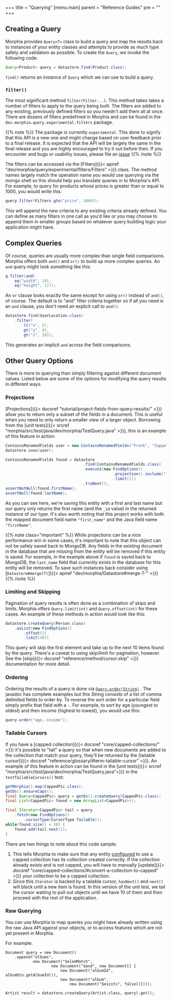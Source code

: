 +++
title = "Querying"
[menu.main]
  parent = "Reference Guides"
  pre = "<i class='fa fa-file-text-o'></i>"
+++

## Creating a Query

Morphia provides `Query<T>` class to build a query and map the results back to instances of your entity classes and attempts
 to provide as much type safety and validation as possible.  To create the `Query`, we invoke the following code:

```java
Query<Product> query = datastore.find(Product.class);
```

`find()` returns an instance of `Query` which we can use to build a query.

### `filter()`

The most significant method `filter(Filter...)`.  This method takes takes a number of filters to apply to the query being built.  The
 filters are added to any existing, previously defined filters so you needn't add them all at once.  There are dozens of filters
  predefined in Morphia and can be found in the `dev.morphia.query.experimental.filters` package.  
  
{{% note %}}
The package is currently `experimental`.  This done to signify that this API is a new one and might change based on user feedback
prior to a final release.  It is expected that the API will be largely the same in the final release and you are highly encouraged
to try it out before then.  If you encounter and bugs or usability issues, please file an 
[issue](https://github.com/MorphiaOrg/morphia/issues)
{{% /note %}}

The filters can be accessed via the [Filters]({{< apiref "dev/morphia/query/experimental/filters/Filters" >}}) class.  The method names
 largely match the operation name you would use querying via the mongo shell so this should help you translate queries in to Morphia's
  API.  For example, to query for products whose prices is greater than or equal to 1000, you would write this:

```java
query.filter(Filters.gte("price", 1000));
```

This will append the new criteria to any existing criteria already defined.  You can define as many filters in one call as you'd like or
 you may choose to append them in smaller groups based on whatever query building logic your application might have.

## Complex Queries

Of course, queries are usually more complex than single field comparisons.  Morphia offers both `and()` and `or()` to build up more
complex queries.  An `and` query might look something like this:

```java
q.filter(and(
    eq("width", 10), 
    eq("height", 1)));
```

An `or` clause looks exactly the same except for using `or()` instead of `and()`, of course.  The default is to "and" filter criteria
 together so if all you need is an `and` clause, you don't need an explicit call to `and()`:

```java
datastore.find(UserLocation.class)
    .filter(
        lt("x", 5),
        gt("y", 4),
        gt("z", 10));
```

This generates an implicit `and` across the field comparisons.

## Other Query Options

There is more to querying than simply filtering against different document values.  Listed below are some of the options for modifying
the query results in different ways.

### Projections

[Projections]({{< docsref "tutorial/project-fields-from-query-results/" >}}) allow you to return only a subset of the fields in a
document.  This is useful when you need to only return a smaller view of a larger object.  Borrowing from the [unit tests]({{< srcref
"morphia/src/test/java/dev/morphia/TestQuery.java" >}}), this is an example of this feature in action:

```java
ContainsRenamedFields user = new ContainsRenamedFields("Frank", "Zappa");
datastore.save(user);

ContainsRenamedFields found = datastore
                                  .find(ContainsRenamedFields.class)
                                  .execute(new FindOptions()
                                               .projection().include("first_name")
                                               .limit(1))
                                  .tryNext();
assertNotNull(found.firstName);
assertNull(found.lastName);
```

As you can see here, we're saving this entity with a first and last name but our query only returns the first name (and the `_id` value) in
 the returned instance of our type.  It's also worth noting that this project works with both the mapped document field name
 `"first_name"` and the Java field name `"firstName"`.

{{% note class="important" %}}
While projections can be a nice performance win in some cases, it's important to note that this object can not be safely saved back to
 MongoDB.  Any fields in the existing document in the database that are missing from the entity will be removed if this entity is
  saved. For example, in the example above if `found` is saved back to MongoDB, the `last_name` field that currently exists in the database
  for this entity will be removed.  To save such instances back consider using [`Datastore#merge(T)`]({{< apiref "dev/morphia/Datastore#merge-T-" >}})
{{% /note %}}

### Limiting and Skipping

Pagination of query results is often done as a combination of skips and limits.  Morphia offers `Query.limit(int)` and `Query.offset(int)`
for these cases.  An example of these methods in action would look like this:

```java
datastore.createQuery(Person.class)
    .asList(new FindOptions()
	    .offset(1)
	    .limit(10))
```

This query will skip the first element and take up to the next 10 items found by the query.  There's a caveat to using skip/limit for
pagination, however.  See the [skip]({{< docsref "reference/method/cursor.skip" >}}) documentation for more detail.

### Ordering

Ordering the results of a query is done via [`Query.order(String)`](/javadoc/dev/morphia/query/Query.html#order-java.lang.String-)
.  The javadoc has complete examples but this String consists of a list of comma delimited fields to order by.  To reverse the sort order
 for a particular field simply prefix that field with a `-`.  For example, to sort by age (youngest to oldest) and then income (highest
 to lowest), you would use this:

```java
query.order("age,-income");
```

### Tailable Cursors

If you have a [capped collection]({{< docsref "core/capped-collections/" >}}) it's possible to "tail" a query so that when new documents
are added to the collection that match your query, they'll be returned by the [tailable cursor]({{< docsref
"reference/glossary/#term-tailable-cursor" >}}).  An example of this feature in action can be found in the [unit tests]({{< srcref
"morphia/src/test/java/dev/morphia/TestQuery.java">}}) in the `testTailableCursors()` test:

```java
getMorphia().map(CappedPic.class);
getDs().ensureCaps();                                                          // #1
final Query<CappedPic> query = getDs().createQuery(CappedPic.class);
final List<CappedPic> found = new ArrayList<CappedPic>();

final Iterator<CappedPic> tail = query
	.fetch(new FindOptions()
		.cursorType(CursorType.Tailable));
while(found.size() < 10) {
	found.add(tail.next());                                                    // #2
}
```
There are two things to note about this code sample:

1.  This tells Morphia to make sure that any entity [configured](/guides/annotations/#entity) to use a capped collection has its collection
created correctly.  If the collection already exists and is not capped, you will have to manually [update]({{< docsref
"core/capped-collections/#convert-a-collection-to-capped" >}}) your collection to be a capped collection.
1.  Since this `Iterator` is backed by a tailable cursor, `hasNext()` and `next()` will block until a new item is found.  In this
version of the unit test, we tail the cursor waiting to pull out objects until we have 10 of them and then proceed with the rest of the
application.

### Raw Querying

You can use Morphia to map queries you might have already written using the raw Java API against your objects, or to access features which are not yet present in Morphia.

For example:

```
Document query = new Document()
	.append("albums",
            new Document("$elemMatch",
                    new Document("$and", new Document[] {
                        new Document("albumId", albumDto.getAlbumId()),
                        new Document("album",
                            new Document("$exists", false))})));

Artist result = datastore.createQuery(Artist.class, query).get();
```
